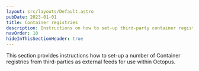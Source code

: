 ```yaml
---
layout: src/layouts/Default.astro
pubDate: 2023-01-01
title: Container registries
description: Instructions on how to set-up third-party container registries as external package feeds for Octopus to consume for use in deployments and runbooks.
navOrder: 10
hideInThisSectionHeader: true
---
```


This section provides instructions how to set-up a number of Container registries from third-parties as external feeds for use within Octopus.
